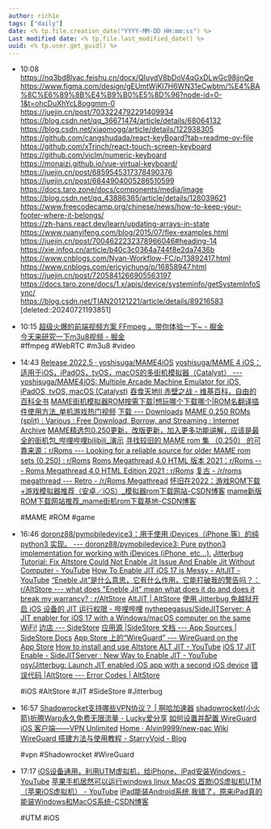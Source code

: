 ```yaml
---
author: rich1e
tags: ["daily"]
date: <% tp.file.creation_date("YYYY-MM-DD HH:mm:ss") %>
Last modified date: <% tp.file.last_modified_date() %>
uuid: <% tp.user.get_guid() %>
---
```


- 10:08 https://nq3bd8lvac.feishu.cn/docx/QIuydV8bDoV4qGxDLwGc98jjnQe<br>https://www.figma.com/design/gEUmtWjKI7H6WN31eCwbtm/%E4%BA%8C%E6%89%8B%E4%B9%B0%E5%8D%96?node-id=0-1&t=ohcDuXhYcL8oggmm-0<br>https://juejin.cn/post/7033224792291409934<br>https://blog.csdn.net/qq_36671474/article/details/68064132<br>https://blog.csdn.net/xiaomogg/article/details/122938305<br>https://github.com/cangshudada/react-keyBoard?tab=readme-ov-file<br>https://github.com/xTrinch/react-touch-screen-keyboard<br>https://github.com/viclm/numeric-keyboard<br>https://monaizi.github.io/vue-virtual-keyboard/<br>https://juejin.cn/post/6859545317378490376<br>https://juejin.cn/post/6844904005286510599<br>https://docs.taro.zone/docs/components/media/image<br>https://blog.csdn.net/qq_43886365/article/details/128039621<br>https://www.freecodecamp.org/chinese/news/how-to-keep-your-footer-where-it-belongs/<br>https://zh-hans.react.dev/learn/updating-arrays-in-state<br>https://www.ruanyifeng.com/blog/2015/07/flex-examples.html<br>https://juejin.cn/post/7004622232378966046#heading-14<br>https://xie.infoq.cn/article/b40c3c0364a744f8e2da7436b<br>https://www.cnblogs.com/Nyan-Workflow-FC/p/13892417.html<br>https://www.cnblogs.com/ericyjchung/p/16858947.html<br>https://juejin.cn/post/7205841266905563197<br>https://docs.taro.zone/docs/1.x/apis/device/systeminfo/getSystemInfoSync/<br>https://blog.csdn.net/TIAN20121221/article/details/89216583<br>
  [deleted::20240721193851]
- 10:15 [超级火爆的前端视频方案 FFmpeg ，带你体验一下~ - 掘金](https://juejin.cn/post/7361998447908864011)<br>[今天来研究一下m3u8视频 - 掘金](https://juejin.cn/post/7368156123990540339)<br>#ffmpeg #WebRTC #m3u8 #video
- 14:43 
  [Release 2022.5 · yoshisuga/MAME4iOS](https://github.com/yoshisuga/MAME4iOS/releases/tag/2022.5)
  [yoshisuga/MAME 4 iOS：适用于iOS，iPadOS，tvOS，macOS的多街机模拟器（Catalyst） --- yoshisuga/MAME4iOS: Multiple Arcade Machine Emulator for iOS, iPadOS, tvOS, macOS (Catalyst)](https://github.com/yoshisuga/MAME4iOS#mixing-139-and-2xx-roms)
  [吞食天地II 赤壁之战 - 维基百科，自由的百科全书](https://zh.wikipedia.org/w/index.php?title=%E5%90%9E%E9%A3%9F%E5%A4%A9%E5%9C%B0II_%E8%B5%A4%E5%A3%81%E4%B9%8B%E6%88%B0&oldformat=true&variant=zh-cn)
  [MAME街机模拟器ROM按需下载|想玩哪个下载哪个|ROM名翻译插件使用方法_单机游戏热门视频](https://www.bilibili.com/video/BV1xS4y1j74i/?vd_source=3710ff3fa57db21b813ef420454b2e16)
  [下载 --- Downloads](https://www.retroroms.info/page/bda)
  [MAME 0.250 ROMs (split) : Various : Free Download, Borrow, and Streaming : Internet Archive](https://archive.org/details/mame-0.250-roms-split_202212)
  [MAME精选包0.250更新，改版更新，加入更多功能讲解，应该是最全的街机包_哔哩哔哩bilibili_演示](https://www.bilibili.com/video/BV1XP411T7wF/?vd_source=3710ff3fa57db21b813ef420454b2e16)
  [寻找较旧的 MAME rom 集 （0.250） 的可靠来源：r/Roms --- Looking for a reliable source for older MAME rom sets (0.250) : r/Roms](https://www.reddit.com/r/Roms/comments/1bsv5n3/looking_for_a_reliable_source_for_older_mame_rom/)
  [Roms Megathread 4.0 HTML 版本 2021：r/Roms --- Roms Megathread 4.0 HTML Edition 2021 : r/Roms](https://www.reddit.com/r/Roms/comments/m59zx3/roms_megathread_40_html_edition_2021/)
  [复古 - /r/roms megathread --- Retro - /r/Roms Megathread](https://r-roms.github.io/megathread/retro/)
  [怀旧在2022：游戏ROM下载+游戏模拟器推荐（安卓／iOS）_模拟器rom下载网站-CSDN博客](https://blog.csdn.net/axutongxue/article/details/122771843)
  [mame新版ROM下载网站推荐_mame街机rom下载基地-CSDN博客](https://blog.csdn.net/lxyoucan/article/details/122368374?spm=1001.2101.3001.6650.7&utm_medium=distribute.pc_relevant.none-task-blog-2%7Edefault%7EBlogCommendFromBaidu%7ERate-7-122368374-blog-122771843.235%5Ev43%5Epc_blog_bottom_relevance_base2&depth_1-utm_source=distribute.pc_relevant.none-task-blog-2%7Edefault%7EBlogCommendFromBaidu%7ERate-7-122368374-blog-122771843.235%5Ev43%5Epc_blog_bottom_relevance_base2&utm_relevant_index=10)
  
  #MAME #ROM #game  
- 16:46 
  [doronz88/pymobiledevice3：用于使用 iDevices（iPhone 等）的纯 python3 实现。 --- doronz88/pymobiledevice3: Pure python3 implementation for working with iDevices (iPhone, etc...).](https://github.com/doronz88/pymobiledevice3)
  [Jitterbug Tutorial: Fix Altstore Could Not Enable Jit Issue And Enable Jit Without Computer - YouTube](https://www.youtube.com/watch?v=nwg490UltQw&ab_channel=Mr.RabbitGameTV)
  [How To Enable JIT iOS 17 is Messy - AltJIT - YouTube](https://www.youtube.com/watch?v=cZXxOoYjAYo&ab_channel=RichieRichLabs)
  [“Eneble Jit”是什么意思，它有什么作用，它能打破我的警告吗？： r/AltStore --- what does "Eneble Jit" mean what does it do and does it break my warrancy? : r/AltStore](https://www.reddit.com/r/AltStore/comments/thd7ki/what_does_eneble_jit_mean_what_does_it_do_and/)
  [AltJIT | AltStore](https://faq.altstore.io/how-to-use-altstore/altjit)
  [使用 Jitterbug 免越狱开启 iOS 设备的 JIT 运行权限 - 哔哩哔哩](https://www.bilibili.com/read/cv11587175/)
  [nythepegasus/SideJITServer: A JIT enabler for iOS 17 with a Windows/macOS computer on the same WiFi!](https://github.com/nythepegasus/SideJITServer)
  [边店 --- SideStore](https://sidestore.io/#get-started)
  [应用源 |SideStore 文档 --- App Sources | SideStore Docs](https://docs.sidestore.io/docs/advanced/app-sources)
  [App Store 上的“WireGuard” --- WireGuard on the App Store](https://apps.apple.com/us/app/wireguard/id1441195209)
  [How to install and use Altstore ALT JIT - YouTube](https://www.youtube.com/watch?v=1vmqoTZud9k&ab_channel=TheNewGame%2B)
  [iOS 17 JIT Enable - SideJITServer : New Way to Enable JIT - YouTube](https://www.youtube.com/watch?v=X8P81kJhpIo&ab_channel=TechjunkieAman)
  [osy/Jitterbug: Launch JIT enabled iOS app with a second iOS device](https://github.com/osy/Jitterbug)
  [错误代码 |AltStore --- Error Codes | AltStore](https://faq.altstore.io/getting-started/error-codes)
  
  #iOS  #AltStore #JIT #SideStore #Jitterbug 
- 16:57 
  [Shadowrocket支持哪些VPN协议？ | 啊哈加速器](https://www.ahaspeed.com/zh-hans/blogs/shadowrocketzhichinaxievpnxieyi?channel=seo&source=google%7Cahaspeed)
  [shadowrocket(小火箭)折腾Warp永久免费无限流量 - Lucky爱分享](https://www.evan888.top/1966/)
  [如何设置并配置 WireGuard iOS 客户端——VPN Unlimited](https://www.vpnunlimited.com/zh/help/manuals/wireguard/ios)
  [Home · Alvin9999/new-pac Wiki](https://github.com/Alvin9999/new-pac/wiki/)
  [WireGuard 搭建方法与使用教程 - StarryVoid - Blog](https://blog.starryvoid.com/archives/337.html)
  
  #vpn #Shadowrocket #WireGuard  
- 17:17 
  [iOS设备通用，利用UTM虚拟机，给iPhone、iPad安装Windows - YouTube](https://www.youtube.com/watch?v=nFW7jCh9ZOM&ab_channel=DeltaTricks)
  [苹果手机居然可以运行windows linux MacOS 首款iOS虚拟机UTM（苹果iOS虚拟机） - YouTube](https://www.youtube.com/watch?v=x0sGWL8zQpg&ab_channel=%E6%B4%8B%E8%91%B1)
  [iPad能装Android系统,我错了，原来iPad真的能装Windows和MacOS系统-CSDN博客](https://blog.csdn.net/weixin_42306688/article/details/117665723)
  
  #UTM #iOS  